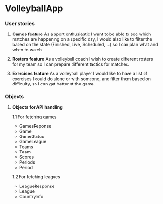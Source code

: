 # VolleyballApp

### User stories

1. **Games feature**
   As a sport enthusiastic I want to be able to see which matches are happening on a specific day,
   I would also like to filter the based on the state (Finished, Live, Scheduled, ...) so I can plan what and when to watch.

2. **Rosters feature**
   As a volleyball coach I wish to create different rosters for my team so I can prepare different tactics for matches.

3. **Exercises feature**
   As a volleyball player I would like to have a list of exercises I could do alone or with someone, and filter them
   based on difficulty, so I can get better at the game.

### Objects

1. **Objects for API handling**

   1.1 For fetching games

   - GamesReponse
   - Game
   - GameStatus
   - GameLeague
   - Teams
   - Team
   - Scores
   - Periods
   - Period

   1.2 For fetching leagues

   - LeagueResponse
   - League
   - CountryInfo
